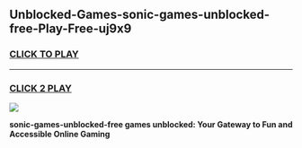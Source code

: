 
## Unblocked-Games-sonic-games-unblocked-free-Play-Free-uj9x9
<h3>
<a href="https://premium76.site?title=sonic-games-unblocked-free&ref=10A">CLICK TO PLAY</a></h3>
<hr>

<h3>
<a href="https://premium76.site?title=sonic-games-unblocked-free&ref=10A">CLICK 2 PLAY</a>
  
</h3>

<a href="https://premium76.site?title=sonic-games-unblocked-free&ref=10A"><img src="https://clearcache.store/games.png"></a>


**sonic-games-unblocked-free games unblocked: Your Gateway to Fun and Accessible Online Gaming**
